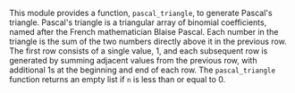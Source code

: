 This module provides a function, `pascal_triangle`, to generate Pascal's triangle. Pascal's triangle is a triangular array of binomial coefficients, named after the French mathematician Blaise Pascal. Each number in the triangle is the sum of the two numbers directly above it in the previous row. The first row consists of a single value, 1, and each subsequent row is generated by summing adjacent values from the previous row, with additional 1s at the beginning and end of each row. The `pascal_triangle` function returns an empty list if `n` is less than or equal to 0.
